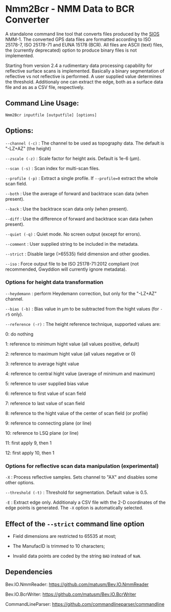 Nmm2Bcr - NMM Data to BCR Converter
===================================

A standalone command line tool that converts files produced by the [SIOS](https://sios-de.com) NMM-1.
The converted GPS data files are formatted according to ISO 25178-7, ISO 25178-71 and EUNA 15178 (BCR). All files are ASCII (text) files, the (currently deprecated) option to produce binary files is not implemented. 

Starting from version 2.4 a rudimentary data processing capability for reflective surface scans is implemented. Basically a binary segmentation of reflective vs not reflective is performed. A user supplied value determines the threshold. Additionaly one can extract the edge, both as a surface data file and as as a CSV file, respectively.

## Command Line Usage:  

```
Nmm2Bcr inputfile [outputfile] [options]
```

## Options:  

`--channel (-c)` : The channel to be used as topography data. The default is "-LZ+AZ" (the height)

`--zscale (-z)` : Scale factor for height axis. Default is 1e-6 (µm).

`--scan (-s)` : Scan index for multi-scan files.

`--profile (-p)` : Extract a single profile. If `--profile=0` extract the whole scan field. 

`--both` : Use the average of forward and backtrace scan data (when present).

`--back` : Use the backtrace scan data only (when present).

`--diff` : Use the difference of forward and backtrace scan data (when present).

`--quiet (-q)` : Quiet mode. No screen output (except for errors).

`--comment` : User supplied string to be included in the metadata.

`--strict` : Disable large (>65535) field dimension and other goodies.

`--iso` : Force output file to be ISO 25178-71:2012 compliant (not recommended, Gwyddion will currently ignore metadata).

### Options for height data transformation

`--heydemann` : perform Heydemann correction, but only for the "-LZ+AZ" channel.

`--bias (-b)` : Bias value in µm to be subtracted from the hight values (for `-r5` only).

`--reference (-r)` : The height reference technique, supported values are:

0: do nothing

1: reference to minimum hight value (all values positive, default)

2: reference to maximum hight value (all values negative or 0)

3: reference to average hight value

4: reference to central hight value (average of minimum and maximum)

5: reference to user supplied bias value

6: reference to first value of scan field

7: reference to last value of scan field

8: reference to the hight value of the center of scan field (or profile)

9: reference to connecting plane (or line)

10: reference to LSQ plane (or line)

11: first apply 9, then 1

12: first apply 10, then 1

### Options for reflective scan data manipulation (experimental)

`-X` : Process reflective samples. Sets channel to "AX" and disables some other options.

`--threshold (-t)` : Threshold for segmentation. Default value is 0.5.

`-E` : Extract edge only. Additionaly a CSV file with the 2-D coordinates of the edge points is generated. The `-X` option is automatically selected.

## Effect of the `--strict` command line option

* Field dimensions are restricted to 65535 at most;

* The ManufacID is trimmed to 10 characters;

* Invalid data points are coded by the string `BAD` instead of `NaN`.

## Dependencies  
Bev.IO.NmmReader:  https://github.com/matusm/Bev.IO.NmmReader  

Bev.IO.BcrWriter: https://github.com/matusm/Bev.IO.BcrWriter 

CommandLineParser: https://github.com/commandlineparser/commandline 
